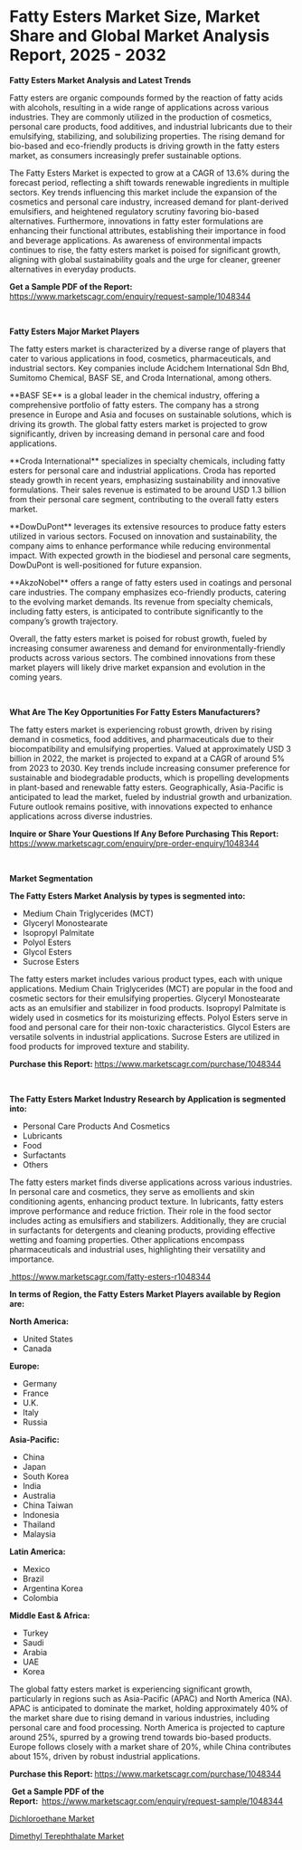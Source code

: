 <p><h1>Fatty Esters Market Size, Market Share and Global Market Analysis Report, 2025 - 2032</h1></p><p><strong>Fatty Esters Market Analysis and Latest Trends</strong></p>
<p><p>Fatty esters are organic compounds formed by the reaction of fatty acids with alcohols, resulting in a wide range of applications across various industries. They are commonly utilized in the production of cosmetics, personal care products, food additives, and industrial lubricants due to their emulsifying, stabilizing, and solubilizing properties. The rising demand for bio-based and eco-friendly products is driving growth in the fatty esters market, as consumers increasingly prefer sustainable options.</p><p>The Fatty Esters Market is expected to grow at a CAGR of 13.6% during the forecast period, reflecting a shift towards renewable ingredients in multiple sectors. Key trends influencing this market include the expansion of the cosmetics and personal care industry, increased demand for plant-derived emulsifiers, and heightened regulatory scrutiny favoring bio-based alternatives. Furthermore, innovations in fatty ester formulations are enhancing their functional attributes, establishing their importance in food and beverage applications. As awareness of environmental impacts continues to rise, the fatty esters market is poised for significant growth, aligning with global sustainability goals and the urge for cleaner, greener alternatives in everyday products.</p></p>
<p><strong>Get a Sample PDF of the Report:&nbsp;</strong> <a href="https://www.marketscagr.com/enquiry/request-sample/1048344?utm_campaign=2114&utm_medium=2&utm_source=Github&utm_content=ia&utm_term=01042025&utm_id=fatty-esters">https://www.marketscagr.com/enquiry/request-sample/1048344</a></p>
<p>&nbsp;</p>
<p><strong>Fatty Esters Major Market Players</strong></p>
<p><p>The fatty esters market is characterized by a diverse range of players that cater to various applications in food, cosmetics, pharmaceuticals, and industrial sectors. Key companies include Acidchem International Sdn Bhd, Sumitomo Chemical, BASF SE, and Croda International, among others.</p><p>**BASF SE** is a global leader in the chemical industry, offering a comprehensive portfolio of fatty esters. The company has a strong presence in Europe and Asia and focuses on sustainable solutions, which is driving its growth. The global fatty esters market is projected to grow significantly, driven by increasing demand in personal care and food applications.</p><p>**Croda International** specializes in specialty chemicals, including fatty esters for personal care and industrial applications. Croda has reported steady growth in recent years, emphasizing sustainability and innovative formulations. Their sales revenue is estimated to be around USD 1.3 billion from their personal care segment, contributing to the overall fatty esters market.</p><p>**DowDuPont** leverages its extensive resources to produce fatty esters utilized in various sectors. Focused on innovation and sustainability, the company aims to enhance performance while reducing environmental impact. With expected growth in the biodiesel and personal care segments, DowDuPont is well-positioned for future expansion.</p><p>**AkzoNobel** offers a range of fatty esters used in coatings and personal care industries. The company emphasizes eco-friendly products, catering to the evolving market demands. Its revenue from specialty chemicals, including fatty esters, is anticipated to contribute significantly to the company’s growth trajectory.</p><p>Overall, the fatty esters market is poised for robust growth, fueled by increasing consumer awareness and demand for environmentally-friendly products across various sectors. The combined innovations from these market players will likely drive market expansion and evolution in the coming years.</p></p>
<p>&nbsp;</p>
<p><strong>What Are The Key Opportunities For Fatty Esters Manufacturers?</strong></p>
<p><p>The fatty esters market is experiencing robust growth, driven by rising demand in cosmetics, food additives, and pharmaceuticals due to their biocompatibility and emulsifying properties. Valued at approximately USD 3 billion in 2022, the market is projected to expand at a CAGR of around 5% from 2023 to 2030. Key trends include increasing consumer preference for sustainable and biodegradable products, which is propelling developments in plant-based and renewable fatty esters. Geographically, Asia-Pacific is anticipated to lead the market, fueled by industrial growth and urbanization. Future outlook remains positive, with innovations expected to enhance applications across diverse industries.</p></p>
<p><strong>Inquire or Share Your Questions If Any Before Purchasing This Report:</strong> <a href="https://www.marketscagr.com/enquiry/pre-order-enquiry/1048344?utm_campaign=2114&utm_medium=2&utm_source=Github&utm_content=ia&utm_term=01042025&utm_id=fatty-esters">https://www.marketscagr.com/enquiry/pre-order-enquiry/1048344</a></p>
<p>&nbsp;</p>
<p><strong>Market Segmentation</strong></p>
<p><strong>The Fatty Esters Market Analysis by types is segmented into:</strong></p>
<p><ul><li>Medium Chain Triglycerides (MCT)</li><li>Glyceryl Monostearate</li><li>Isopropyl Palmitate</li><li>Polyol Esters</li><li>Glycol Esters</li><li>Sucrose Esters</li></ul></p>
<p><p>The fatty esters market includes various product types, each with unique applications. Medium Chain Triglycerides (MCT) are popular in the food and cosmetic sectors for their emulsifying properties. Glyceryl Monostearate acts as an emulsifier and stabilizer in food products. Isopropyl Palmitate is widely used in cosmetics for its moisturizing effects. Polyol Esters serve in food and personal care for their non-toxic characteristics. Glycol Esters are versatile solvents in industrial applications. Sucrose Esters are utilized in food products for improved texture and stability.</p></p>
<p><strong>Purchase this Report:&nbsp;</strong><a href="https://www.marketscagr.com/purchase/1048344?utm_campaign=2114&utm_medium=2&utm_source=Github&utm_content=ia&utm_term=01042025&utm_id=fatty-esters">https://www.marketscagr.com/purchase/1048344</a></p>
<p>&nbsp;</p>
<p><strong>The Fatty Esters Market Industry Research by Application is segmented into:</strong></p>
<p><ul><li>Personal Care Products And Cosmetics</li><li>Lubricants</li><li>Food</li><li>Surfactants</li><li>Others</li></ul></p>
<p><p>The fatty esters market finds diverse applications across various industries. In personal care and cosmetics, they serve as emollients and skin conditioning agents, enhancing product texture. In lubricants, fatty esters improve performance and reduce friction. Their role in the food sector includes acting as emulsifiers and stabilizers. Additionally, they are crucial in surfactants for detergents and cleaning products, providing effective wetting and foaming properties. Other applications encompass pharmaceuticals and industrial uses, highlighting their versatility and importance.</p></p>
<p><a href="https://www.marketscagr.com/fatty-esters-r1048344?utm_campaign=2114&utm_medium=2&utm_source=Github&utm_content=ia&utm_term=01042025&utm_id=fatty-esters">&nbsp;https://www.marketscagr.com/fatty-esters-r1048344</a></p>
<p><strong>In terms of Region, the Fatty Esters Market Players available by Region are:</strong></p>
<p>
    <p> <strong> North America: </strong>
        <ul>
            <li>United States</li>
            <li>Canada</li>
        </ul>
        </p> 
    <p> <strong> Europe: </strong>
        <ul>
            <li>Germany</li>
            <li>France</li>
            <li>U.K.</li>
            <li>Italy</li>
            <li>Russia</li>
        </ul>
        </p> 
    <p> <strong> Asia-Pacific: </strong>
        <ul>
            <li>China</li>
            <li>Japan</li>
            <li>South Korea</li>
            <li>India</li>
            <li>Australia</li>
            <li>China Taiwan</li>
            <li>Indonesia</li>
            <li>Thailand</li>
            <li>Malaysia</li>
        </ul>
        </p> 
    <p> <strong> Latin America: </strong>
        <ul>
            <li>Mexico</li>
            <li>Brazil</li>
            <li>Argentina Korea</li>
            <li>Colombia</li>
        </ul>
        </p> 
    <p> <strong> Middle East & Africa: </strong>
        <ul>
            <li>Turkey</li>
            <li>Saudi</li>
            <li>Arabia</li>
            <li>UAE</li>
            <li>Korea</li>
        </ul>
    </p>
    </p>
<p><p>The global fatty esters market is experiencing significant growth, particularly in regions such as Asia-Pacific (APAC) and North America (NA). APAC is anticipated to dominate the market, holding approximately 40% of the market share due to rising demand in various industries, including personal care and food processing. North America is projected to capture around 25%, spurred by a growing trend towards bio-based products. Europe follows closely with a market share of 20%, while China contributes about 15%, driven by robust industrial applications.</p></p>
<p><strong>Purchase this Report: </strong><a href="https://www.marketscagr.com/purchase/1048344?utm_campaign=2114&utm_medium=2&utm_source=Github&utm_content=ia&utm_term=01042025&utm_id=fatty-esters">https://www.marketscagr.com/purchase/1048344</a></p>
<p>&nbsp;<strong>Get a Sample PDF of the Report:&nbsp;&nbsp;</strong><a href="https://www.marketscagr.com/enquiry/request-sample/1048344?utm_campaign=2114&utm_medium=2&utm_source=Github&utm_content=ia&utm_term=01042025&utm_id=fatty-esters">https://www.marketscagr.com/enquiry/request-sample/1048344</a></p>
<p><strong></strong></p>
<p><p><a href="https://github.com/sionepeppess/Market-Research-Report-List-1/blob/main/dichloroethane-market.md?utm_campaign=2114&utm_medium=2&utm_source=Github&utm_content=ia&utm_term=01042025&utm_id=fatty-esters">Dichloroethane Market</a></p><p><a href="https://github.com/pizolina/Market-Research-Report-List-7/blob/main/dimethyl-terephthalate-market.md?utm_campaign=2114&utm_medium=2&utm_source=Github&utm_content=ia&utm_term=01042025&utm_id=fatty-esters">Dimethyl Terephthalate Market</a></p></p>